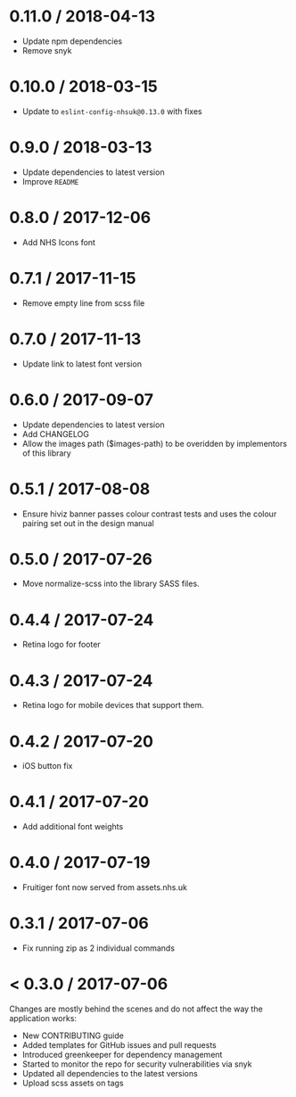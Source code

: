 0.11.0 / 2018-04-13
==================
- Update npm dependencies
- Remove snyk

0.10.0 / 2018-03-15
==================
- Update to `eslint-config-nhsuk@0.13.0` with fixes

0.9.0 / 2018-03-13
==================
- Update dependencies to latest version
- Improve `README`

0.8.0 / 2017-12-06
==================
- Add NHS Icons font

0.7.1 / 2017-11-15
==================
- Remove empty line from scss file

0.7.0 / 2017-11-13
==================
- Update link to latest font version

0.6.0 / 2017-09-07
==================
- Update dependencies to latest version
- Add CHANGELOG
- Allow the images path ($images-path) to be overidden by implementors of this library

0.5.1 / 2017-08-08
==================
- Ensure hiviz banner passes colour contrast tests and uses the colour pairing set out in the design manual

0.5.0 / 2017-07-26
==================
- Move normalize-scss into the library SASS files.

0.4.4 / 2017-07-24
==================
- Retina logo for footer

0.4.3 / 2017-07-24
==================
- Retina logo for mobile devices that support them.

0.4.2 / 2017-07-20
==================
- iOS button fix

0.4.1 / 2017-07-20
==================
- Add additional font weights

0.4.0 / 2017-07-19
==================
- Fruitiger font now served from assets.nhs.uk

0.3.1 / 2017-07-06
==================
- Fix running zip as 2 individual commands

< 0.3.0 / 2017-07-06
==================
Changes are mostly behind the scenes and do not affect the way the application works:
- New CONTRIBUTING guide
- Added templates for GitHub issues and pull requests
- Introduced greenkeeper for dependency management
- Started to monitor the repo for security vulnerabilities via snyk
- Updated all dependencies to the latest versions
- Upload scss assets on tags
